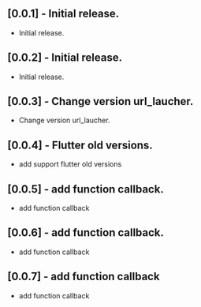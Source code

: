 ## [0.0.1] - Initial release.

- Initial release.

## [0.0.2] - Initial release.

- Initial release.

## [0.0.3] - Change version url_laucher.

- Change version url_laucher.

## [0.0.4] - Flutter old versions.

- add support flutter old versions

## [0.0.5] - add function callback.

- add function callback

## [0.0.6] - add function callback.

- add function callback

## [0.0.7] - add function callback

- add function callback
